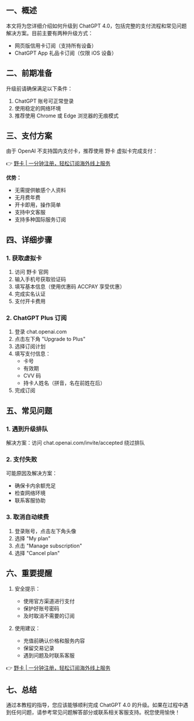 ## 一、概述

本文将为您详细介绍如何升级到 ChatGPT 4.0，包括完整的支付流程和常见问题解决方案。目前主要有两种升级方式：
- 网页版信用卡订阅（支持所有设备）
- ChatGPT App 礼品卡订阅（仅限 iOS 设备）

## 二、前期准备

升级前请确保满足以下条件：
1. ChatGPT 账号可正常登录
2. 使用稳定的网络环境
3. 推荐使用 Chrome 或 Edge 浏览器的无痕模式

## 三、支付方案

由于 OpenAI 不支持国内支付卡，推荐使用 野卡 虚拟卡完成支付：

👉 [野卡 | 一分钟注册，轻松订阅海外线上服务](https://bit.ly/bewildcard)

**优势：**
- 无需提供敏感个人资料
- 无月费年费
- 开卡即用，操作简单
- 支持中文客服
- 支持多种国际服务订阅

## 四、详细步骤

### 1. 获取虚拟卡
1. 访问 野卡 官网
2. 输入手机号获取验证码
3. 填写基本信息（使用优惠码 ACCPAY 享受优惠）
4. 完成实名认证
5. 支付开卡费用

### 2. ChatGPT Plus 订阅
1. 登录 chat.openai.com
2. 点击左下角 "Upgrade to Plus"
3. 选择订阅计划
4. 填写支付信息：
   - 卡号
   - 有效期
   - CVV 码
   - 持卡人姓名（拼音，名在前姓在后）
5. 完成订阅

## 五、常见问题

### 1. 遇到升级排队
解决方案：访问 chat.openai.com/invite/accepted 绕过排队

### 2. 支付失败
可能原因及解决方案：
- 确保卡内余额充足
- 检查网络环境
- 联系客服协助

### 3. 取消自动续费
1. 登录账号，点击左下角头像
2. 选择 "My plan"
3. 点击 "Manage subscription"
4. 选择 "Cancel plan"

## 六、重要提醒

1. 安全提示：
   - 使用官方渠道进行支付
   - 保护好账号密码
   - 及时取消不需要的订阅

2. 使用建议：
   - 充值前确认价格和服务内容
   - 保留交易记录
   - 遇到问题及时联系客服

👉 [野卡 | 一分钟注册，轻松订阅海外线上服务](https://bit.ly/bewildcard)

## 七、总结

通过本教程的指导，您应该能够顺利完成 ChatGPT 4.0 的升级。如果在过程中遇到任何问题，请参考常见问题解答部分或联系相关客服支持。祝您使用愉快！